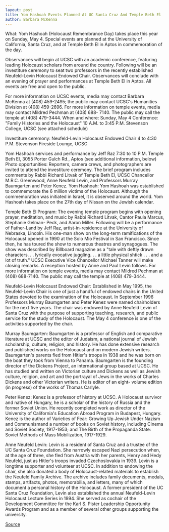 ```yaml
---
layout: post
title: Yom Hashoah Events Planned At UC Santa Cruz And Temple Beth El
author: Barbara McKenna
---
```


What: Yom Hashoah (Holocaust Remembrance Day) takes place this year on Sunday,  May 4.  Special events are planned at the University of California, Santa Cruz, and  at Temple Beth El in Aptos in commemoration of the day.

Observances will begin at UCSC with an academic conference,  featuring leading Holocaust scholars from around the country. Following  will be an investiture ceremony to seat two professors in the recently  established Neufeld-Levin Holocaust Endowed Chair. Observances will  conclude with an evening of prayer and performances at Temple Beth El in  Aptos. All events are free and open to the public.

For more information on UCSC events, media may contact Barbara  McKenna at (408) 459-2495; the public may contact UCSC's Humanities  Division at (408) 459-2696. For more information on temple events, media  may contact Mildred Pechman at (408) 688- 7140. The public may call the  temple at (408) 479-3444. When and where:  Sunday, May 4  Conference: "Family Histories and the Holocaust" 10 A.M. to 3:45 P.M.  Stevenson College, UCSC (see attached schedule)

Investiture ceremony: Neufeld-Levin Holocaust Endowed Chair 4 to 4:30 P.M. Stevenson Fireside Lounge, UCSC

Yom Hashoah services and performance by Jeff Raz 7:30 to 10 P.M. Temple Beth El, 3055 Porter Gulch Rd., Aptos (see additional information, below) Photo opportunities: Reporters, camera crews, and photographers are invited to attend the  investiture ceremony. The brief program includes comments by Rabbi  Richard Litvak of Temple Beth El, UCSC Chancellor M.R.C. Greenwood, Anne  Neufeld Levin, and Professors Murray Baumgarten and Peter Kenez. Yom Hashoah: Yom Hashoah was established to commemorate the 6 million victims of  the Holocaust. Although the commemoration was initiated in Israel, it is  observed around the world. Yom Hashoah takes place on the 27th day of  Nissan on the Jewish calendar.

Temple Beth El Program:  The evening temple program begins with opening prayer, meditation, and  music by Rabbi Richard Litvak, Cantor Paula Marcus, Stephanie Gelman- Peck, and Aaron Miller. Following will be a performance of Father-Land by  Jeff Raz, artist-in-residence at the University of Nebraska, Lincoln. His  one-man show on the long-term ramifications of the Holocaust opened in  1990 at the Solo Mio Festival in San Francisco. Since then, he has toured  the show to numerous theatres and synagogues. The show was described by  Billboard magazine as a "tale with deftly drawn characters. . . lyrically  evocative juggling. . . a little physical shtick . . . and a lot of truth." UCSC  Executive Vice Chancellor Michael Tanner will make closing remarks. A  reception hosted by Anne and Paul Levin follows. For more information on  temple events, media may contact Mildred Pechman at (408) 688-7140.  The public may call the temple at (408) 479-3444.

Neufeld-Levin Holocaust Endowed Chair:  Established in May 1995, the Neufeld-Levin Chair is one of just a handful  of endowed chairs in the United States devoted to the examination of the  Holocaust. In September 1996 Professors Murray Baumgarten and Peter  Kenez were named chairholders for the next five years. The chair was  endowed by Anne Neufeld Levin of Santa Cruz with the purpose of  supporting teaching, research, and public service for the study of the  Holocaust. The May 4 conference is one of the activities supported by the  chair.

Murray Baumgarten: Baumgarten is a professor of English and comparative literature at UCSC  and the editor of Judaism, a national journal of Jewish scholarship,  culture, religion, and history. He has done extensive research and  published works on the Holocaust and on modern Jewish writers.  Baumgarten's parents fled from Hitler's troops in 1938 and he was born on  the boat they took from Vienna to Panama. Baumgarten is the founding  director of the Dickens Project, an international group based at UCSC. He  has studied and written on Victorian culture and Dickens as well as  Jewish culture, religion, and art and the portrayal of Jews in the works of  Charles Dickens and other Victorian writers. He is editor of an eight- volume edition (in progress) of the works of Thomas Carlyle.

Peter Kenez:  Kenez is a professor of history at UCSC. A Holocaust survivor and native of  Hungary, he is a scholar of the history of Russia and the former Soviet  Union. He recently completed work as director of the University of  California's Education Abroad Program in Budapest, Hungary. Kenez is the  author of Varieties of Fear: Growing Up Jewish Under Nazism and  Communismand a number of books on Soviet history, including Cinema  and Soviet Society, 1917-1953; and The Birth of the Propaganda State:  Soviet Methods of Mass Mobilization, 1917-1929.

Anne Neufeld Levin: Levin is a resident of Santa Cruz and a trustee of the UC Santa Cruz  Foundation. She narrowly escaped Nazi persecution when, at the age of  three, she fled from Austria with her parents, Henry and Hedy Neufeld,  just as Hitler's troops invaded Czechoslovakia in 1939. Levin is a longtime  supporter and volunteer at UCSC. In addition to endowing the chair, she  also donated a body of Holocaust-related materials to establish the  Neufeld Family Archive. The archive includes family documents, medals,  stamps, artifacts, photos, memorabilia, and letters, many of which  document a personal history of the Holocaust. A former president of the  UC Santa Cruz Foundation, Levin also established the annual Neufeld-Levin  Holocaust Lecture Series in 1994. She served as cochair of the  Development Committee for the Karl S. Pister Leadership Opportunity  Awards Program and as a member of several other groups supporting the  university.

[Source](http://www1.ucsc.edu/news_events/press_releases/archive/96-97/04-97/042497-Holocaust_remembran.html "Permalink to 042497-Holocaust_remembran")